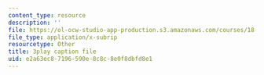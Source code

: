 ```yaml
---
content_type: resource
description: ''
file: https://ol-ocw-studio-app-production.s3.amazonaws.com/courses/18-03sc-differential-equations-fall-2011/e2a63ec87196590e8c8c8e0f8dbfd8e1_SioXozu-Loo.vtt
file_type: application/x-subrip
resourcetype: Other
title: 3play caption file
uid: e2a63ec8-7196-590e-8c8c-8e0f8dbfd8e1
---
```

